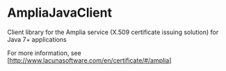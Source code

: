 # AmpliaJavaClient

Client library for the Amplia service (X.509 certificate issuing solution) for Java 7+ applications

For more information, see [http://www.lacunasoftware.com/en/certificate/#/amplia]
